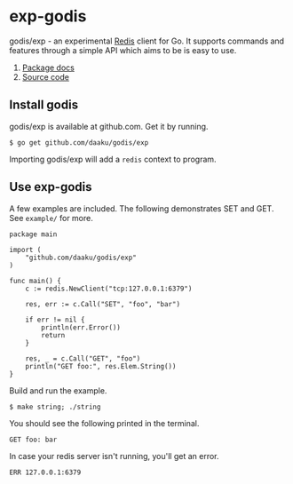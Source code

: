 # exp-godis

godis/exp - an experimental [Redis](http://redis.io) client
for Go. It supports commands and features through a simple
API which aims to be is easy to use.

1. [Package docs](http://go.pkgdoc.org/github.com/daaku/godis/exp)
2. [Source code](https://github.com/daaku/godis/exp)

## Install godis

godis/exp is available at github.com. Get it by running.

    $ go get github.com/daaku/godis/exp

Importing godis/exp will add a `redis` context to program.

## Use exp-godis

A few examples are included. The following demonstrates SET
and GET. See `example/` for more.

    package main

    import (
        "github.com/daaku/godis/exp"
    )

    func main() {
        c := redis.NewClient("tcp:127.0.0.1:6379")

        res, err := c.Call("SET", "foo", "bar")

        if err != nil {
            println(err.Error())
            return
        }

        res, _ = c.Call("GET", "foo")
        println("GET foo:", res.Elem.String())
    }

Build and run the example. 

    $ make string; ./string

You should see the following printed in the terminal.

    GET foo: bar 

In case your redis server isn't running, you'll get an
error.

    ERR 127.0.0.1:6379
